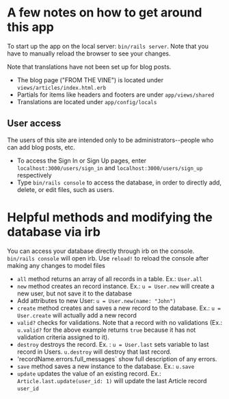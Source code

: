 # A few notes on how to get around this app

To start up the app on the local server: `bin/rails server`. Note that you have to manually reload the browser to see your changes.

Note that translations have not been set up for blog posts.

- The blog page ("FROM THE VINE") is located under `views/articles/index.html.erb`
- Partials for items like headers and footers are under `app/views/shared`
- Translations are located under `app/config/locals`

## User access

The users of this site are intended only to be administrators--people who can add blog posts, etc.

- To access the Sign In or Sign Up pages, enter `localhost:3000/users/sign_in` and `localhost:3000/users/sign_up` respectively
- Type `bin/rails console` to access the database, in order to directly add, delete, or edit files, such as users.

# Helpful methods and modifying the database via irb

You can access your database directly through irb on the console. `bin/rails console` will open irb. Use `reload!` to reload the console after making any changes to model files

- `all` method returns an array of all records in a table. Ex.: `User.all`
- `new` method creates an record instance. Ex.: `u = User.new` will create a new user, but not save it to the database
- Add attributes to new User: `u = User.new(name: "John")`
- `create` method creates and saves a new record to the database. Ex.: `u = User.create` will actually add a new record
- `valid?` checks for validations. Note that a record with no validations (Ex.: `u.valid?` for the above example returns `true` because it has not validation criteria assigned to it).
- `destroy` destroys the record. Ex. : `u = User.last` sets variable to last record in Users. `u.destroy` will destroy that last record.
- 'recordName.errors.full_messages` show full description of any errors.
- `save` method saves a new instance to the database. Ex.: `u.save`
- `update` updates the value of an existing record. Ex.: `Article.last.update(user_id: 1)` will update the last Article record `user_id`
